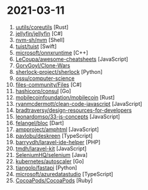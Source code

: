 # 2021-03-11

1. [uutils/coreutils](https://github.com/uutils/coreutils "Cross-platform Rust rewrite of the GNU coreutils") [Rust]
2. [jellyfin/jellyfin](https://github.com/jellyfin/jellyfin "The Free Software Media System") [C#]
3. [nvm-sh/nvm](https://github.com/nvm-sh/nvm "Node Version Manager - POSIX-compliant bash script to manage multiple active node.js versions") [Shell]
4. [tuist/tuist](https://github.com/tuist/tuist "🚀 Create, maintain, and interact with Xcode projects at scale") [Swift]
5. [microsoft/onnxruntime](https://github.com/microsoft/onnxruntime "ONNX Runtime: cross-platform, high performance ML inferencing and training accelerator") [C++]
6. [LeCoupa/awesome-cheatsheets](https://github.com/LeCoupa/awesome-cheatsheets "👩‍💻👨‍💻 Awesome cheatsheets for popular programming languages, frameworks and development tools. They include everything you should know in one single file.") [JavaScript]
7. [GorvGoyl/Clone-Wars](https://github.com/GorvGoyl/Clone-Wars "70+ open-source clones of popular sites like Airbnb, Amazon, Instagram, Netflix, Tiktok, Spotify, Whatsapp, Youtube etc. See source code, demo links, tech stack, github stars.") 
8. [sherlock-project/sherlock](https://github.com/sherlock-project/sherlock "🔎 Hunt down social media accounts by username across social networks") [Python]
9. [ossu/computer-science](https://github.com/ossu/computer-science "🎓 Path to a free self-taught education in Computer Science!") 
10. [files-community/Files](https://github.com/files-community/Files "A modern file explorer that pushes the boundaries of the platform.") [C#]
11. [hashicorp/consul](https://github.com/hashicorp/consul "Consul is a distributed, highly available, and data center aware solution to connect and configure applications across dynamic, distributed infrastructure.") [Go]
12. [mobilecoinfoundation/mobilecoin](https://github.com/mobilecoinfoundation/mobilecoin "Private payments for mobile devices.") [Rust]
13. [ryanmcdermott/clean-code-javascript](https://github.com/ryanmcdermott/clean-code-javascript "🛁 Clean Code concepts adapted for JavaScript") [JavaScript]
14. [bradtraversy/design-resources-for-developers](https://github.com/bradtraversy/design-resources-for-developers "Curated list of design and UI resources from stock photos, web templates, CSS frameworks, UI libraries, tools and much more") 
15. [leonardomso/33-js-concepts](https://github.com/leonardomso/33-js-concepts "📜 33 concepts every JavaScript developer should know.") [JavaScript]
16. [felangel/bloc](https://github.com/felangel/bloc "A predictable state management library that helps implement the BLoC design pattern") [Dart]
17. [ampproject/amphtml](https://github.com/ampproject/amphtml "The AMP web component framework.") [JavaScript]
18. [pavlobu/deskreen](https://github.com/pavlobu/deskreen "Deskreen turns any device with a web browser into a secondary screen for your computer") [TypeScript]
19. [barryvdh/laravel-ide-helper](https://github.com/barryvdh/laravel-ide-helper "Laravel IDE Helper") [PHP]
20. [tmdh/laravel-kit](https://github.com/tmdh/laravel-kit "A desktop Laravel admin panel app") [JavaScript]
21. [SeleniumHQ/selenium](https://github.com/SeleniumHQ/selenium "A browser automation framework and ecosystem.") [Java]
22. [kubernetes/autoscaler](https://github.com/kubernetes/autoscaler "Autoscaling components for Kubernetes") [Go]
23. [tiangolo/fastapi](https://github.com/tiangolo/fastapi "FastAPI framework, high performance, easy to learn, fast to code, ready for production") [Python]
24. [microsoft/azuredatastudio](https://github.com/microsoft/azuredatastudio "Azure Data Studio is a data management tool that enables working with SQL Server, Azure SQL DB and SQL DW from Windows, macOS and Linux.") [TypeScript]
25. [CocoaPods/CocoaPods](https://github.com/CocoaPods/CocoaPods "The Cocoa Dependency Manager.") [Ruby]
